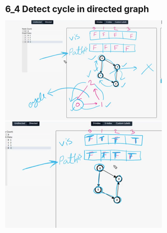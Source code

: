 # 6_4 Detect cycle in directed graph
![Path Visit](assets/image.png)
![Path Visit](assets/image%20copy.png)
